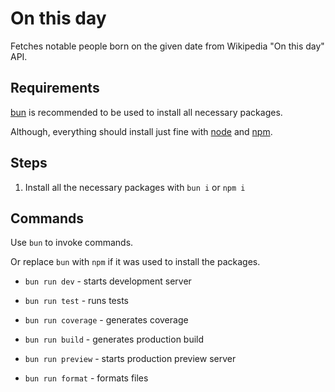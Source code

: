 # On this day

Fetches notable people born on the given date from Wikipedia "On this day" API.

## Requirements

[bun](https://bun.sh) is recommended to be used to install all necessary packages.

Although, everything should install just fine with [node](https://nodejs.org/en) and [npm](https://www.npmjs.com).

## Steps

1. Install all the necessary packages with `bun i` or `npm i`

## Commands

Use `bun` to invoke commands.

Or replace `bun` with `npm` if it was used to install the packages.

- `bun run dev` - starts development server

- `bun run test` - runs tests

- `bun run coverage` - generates coverage

- `bun run build` - generates production build

- `bun run preview` - starts production preview server

- `bun run format` - formats files
